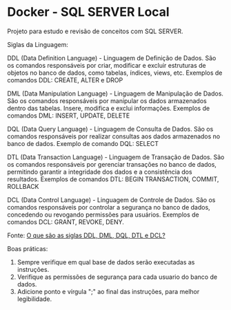 # Docker - SQL SERVER Local

Projeto para estudo e revisão de conceitos com SQL SERVER.

Siglas da Linguagem:

DDL (Data Definition Language) - Linguagem de Definição de Dados.
São os comandos responsáveis por criar, modificar e excluir estruturas de objetos no banco de dados, como tabelas, índices, views, etc.
Exemplos de comandos DDL: CREATE, ALTER e DROP

DML (Data Manipulation Language) - Linguagem de Manipulação de Dados.
São os comandos responsáveis por manipular os dados armazenados dentro das tabelas. Insere, modifica e exclui informações.
Exemplos de comandos DML: INSERT, UPDATE, DELETE

DQL (Data Query Language) - Linguagem de Consulta de Dados.
São os comandos responsáveis por realizar consultas aos dados armazenados no banco de dados.
Exemplo de comando DQL: SELECT

DTL (Data Transaction Language) - Linguagem de Transação de Dados.
São os comandos responsáveis por gerenciar transações no banco de dados, permitindo garantir a integridade dos dados e a consistência dos resultados.
Exemplos de comandos DTL: BEGIN TRANSACTION, COMMIT, ROLLBACK

DCL (Data Control Language) - Linguagem de Controle de Dados.
São os comandos responsáveis por controlar a segurança no banco de dados, concedendo ou revogando permissões para usuários.
Exemplos de comandos DCL: GRANT, REVOKE, DENY.

Fonte: [O que são as siglas DDL, DML, DQL, DTL e DCL?](https://pt.stackoverflow.com/questions/262867/o-que-s%C3%A3o-as-siglas-ddl-dml-dql-dtl-e-dcl) 

Boas práticas:

1. Sempre verifique em qual base de dados serão executadas as instruções.
2. Verifique as permissões de segurança para cada usuario do banco de dados.
3. Adicione ponto e vírgula ";" ao final das instruções, para melhor legibilidade.
